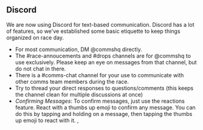## Discord

We are now using Discord for text-based communication. Discord has a lot of features, so we've established some basic etiquette to keep things organized on race day.

- For most communication, DM @commshq directly.
- The #race-annoucements and #drops channels are for @commshq to use exclusively. Please keep an eye on messages from that channel, but do not chat in there.
- There is a #comms-chat channel for your use to communicate with other comms team members during the race.
- Try to thread your direct responses to questions/comments (this keeps the channel clean for multiple discussions at once)
- *Confirming Messages*: To confirm messages, just use the reactions feature. React with a thumbs up emoji to confirm any message. You can do this by tapping and holding on a message, then tapping the thumbs up emoji to react with it.
,